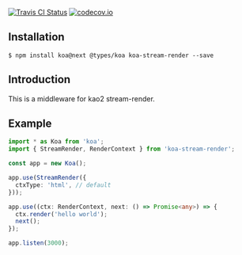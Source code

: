 [![Travis CI Status](https://travis-ci.org/devlee/koa-stream-render.svg?branch=master)](https://travis-ci.org/devlee/koa-stream-render) [![codecov.io](https://codecov.io/github/devlee/koa-stream-render/coverage.svg?branch=master)](https://codecov.io/github/devlee/koa-stream-render?branch=master)

## Installation

```
$ npm install koa@next @types/koa koa-stream-render --save
```

## Introduction

This is a middleware for kao2 stream-render.

## Example

```typescript
import * as Koa from 'koa';
import { StreamRender, RenderContext } from 'koa-stream-render';

const app = new Koa();

app.use(StreamRender({
  ctxType: 'html', // default
}));

app.use((ctx: RenderContext, next: () => Promise<any>) => {
  ctx.render('hello world');
  next();
});

app.listen(3000);
```
